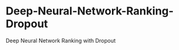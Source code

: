 Deep-Neural-Network-Ranking-Dropout
===================================

Deep Neural Network Ranking with Dropout
